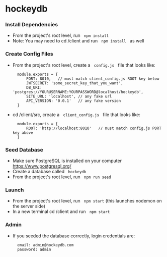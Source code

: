 # hockeydb


### Install Dependencies
+ From the project's root level, run &nbsp; `npm install`
+ Note: You may need to cd /client and run &nbsp; `npm install` &nbsp; as well

### Create Config Files
+ From the project's root level, create a &nbsp; `config.js` &nbsp; file that looks like:

        module.exports = {
            PORT: 8010,   // must match client_config.js ROOT key below 
            JWTSECRET: 'some_secret_key_that_you_want',
            DB_URI: 'postgres://YOURUSERNAME:YOURPASSWORD@localhost/hockeydb',
            SITE_URL: 'localhost', // any fake url
            API_VERSION: '0.0.1'   // any fake version
        }

+ cd /client/src, create a &nbsp; `client_config.js` &nbsp; file that looks like: 

        module.exports = {
            ROOT: 'http://localhost:8010'   // must match config.js PORT key above 
        }

### Seed Database
+ Make sure PostgreSQL is installed on your computer https://www.postgresql.org/
+ Create a database called &nbsp; `hockeydb`
+ From the project's root level, run &nbsp; `npm run seed`

### Launch
+ From the project's root level, run &nbsp; `npm start` (this launches nodemon on the server side)
+ In a new terminal cd /client and run &nbsp; `npm start`

### Admin
+ If you seeded the database correctly, login credentials are:
        
        email: admin@hockeydb.com
        password: admin